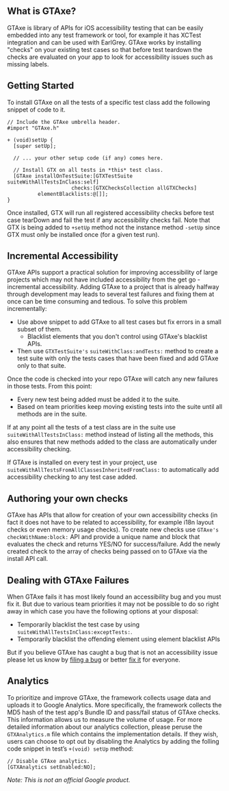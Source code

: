 ## What is GTAxe?
GTAxe is library of APIs for iOS accessibility testing that can be easily
embedded into any test framework or tool, for example it has XCTest integration
and can be used with EarlGrey. GTAxe works by installing "checks" on your
existing test cases so that before test teardown the checks are evaluated on
your app to look for accessibility issues such as missing labels.

## Getting Started

To install GTAxe on all the tests of a specific test class add the following
snippet of code to it.

```
// Include the GTAxe umbrella header.
#import "GTAxe.h"

+ (void)setUp {
  [super setUp];

  // ... your other setup code (if any) comes here.

  // Install GTX on all tests in *this* test class.
  [GTAxe installOnTestSuite:[GTXTestSuite suiteWithAllTestsInClass:self]
                     checks:[GTXChecksCollection allGTXChecks]
          elementBlacklists:@[]];
}
```

Once installed, GTX will run all registered accessibility checks before test
case tearDown and fail the test if any accessibility checks fail. Note that GTX
is being added to `+setUp` method not the instance method `-setUp` since GTX
must only be installed once (for a given test run).

## Incremental Accessibility

GTAxe APIs support a practical solution for improving accessibility of large
projects which may not have included accessibility from the get go - incremental
accessibility. Adding GTAxe to a project that is already halfway through
development may leads to several test failures and fixing them at once can be
time consuming and tedious. To solve this problem incrementally:

+ Use above snippet to add GTAxe to all test cases but fix errors in a small
  subset of them.
  + Blacklist elements that you don't control using GTAxe's blacklist APIs.
+ Then use `GTXTestSuite's` `suiteWithClass:andTests:` method to
  create a test suite with only the tests cases that have been fixed and add
  GTAxe only to that suite.

Once the code is checked into your repo GTAxe will catch any new failures in
those tests. From this point:

+ Every new test being added must be added it to the suite.
+ Based on team priorities keep moving existing tests into the suite until all
  methods are in the suite.

If at any point all the tests of a test class are in the suite use
`suiteWithAllTestsInClass:` method instead of listing all the methods, this also
ensures that new methods added to the class are automatically under
accessibility checking.

If GTAxe is installed on every test in your project, use
`suiteWithAllTestsFromAllClassesInheritedFromClass:` to automatically add
accessibility checking to any test case added.

## Authoring your own checks

GTAxe has APIs that allow for creation of your own accessibility checks (in fact
it does not have to be related to accessibility, for example i18n layout checks
or even memory usage checks). To create new checks use `GTAxe's`
`checkWithName:block:` API and provide a unique name and block that evaluates
the check and returns YES/NO for success/failure. Add the newly created check
to the array of checks being passed on to GTAxe via the install API call.

## Dealing with GTAxe Failures

When GTAxe fails it has most likely found an accessibility bug and you must fix
it. But due to various team priorities it may not be possible to do so right
away in which case you have the following options at your disposal:

+ Temporarily blacklist the test case by using
  `suiteWithAllTestsInClass:exceptTests:`.
+ Temporarily blacklist the offending element using element blacklist APIs

But if you believe GTAxe has caught a bug that is not an accessibility issue
please let us know by [filing a bug](TODO) or better [fix it](TODO) for
everyone.

## Analytics

To prioritize and improve GTAxe, the framework collects usage data and uploads
it to Google Analytics. More specifically, the framework collects the MD5 hash
of the test app's Bundle ID and pass/fail status of GTAxe checks. This
information allows us to measure the volume of usage. For more detailed
information about our analytics collection, please peruse the `GTXAnalytics.m`
file which contains the implementation details. If they wish, users can choose
to opt out by disabling the Analytics by adding the folling code snippet in
test’s `+(void) setUp` method:

```
// Disable GTAxe analytics.
[GTXAnalytics setEnabled:NO];
```

*Note: This is not an official Google product.*
